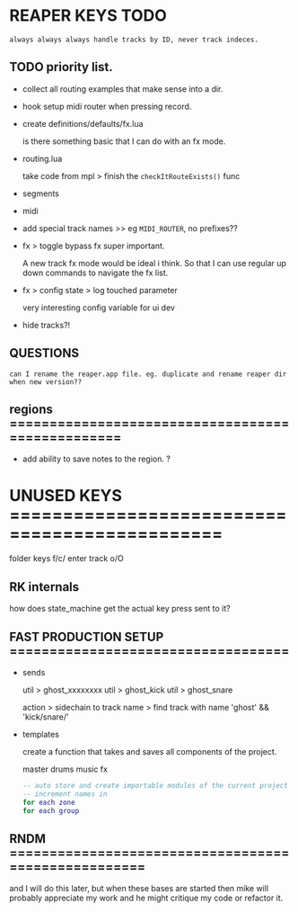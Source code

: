 # REAPER KEYS TODO

`always always always handle tracks by ID, never track indeces.`

## TODO priority list.

- collect all routing examples that make sense into a dir.

- hook setup midi router when pressing record.

- create definitions/defaults/fx.lua

  is there something basic that I can do with an fx mode.

- routing.lua

  take code from mpl > finish the `checkItRouteExists()` func

- segments

- midi

- add special track names >> eg `MIDI_ROUTER`, no prefixes??

- fx > toggle bypass fx super important.

  A new track fx mode would be ideal i think. So that I can use regular
  up down commands to navigate the fx list.

- fx > config state > log touched parameter

  very interesting config variable for ui dev

- hide tracks?!

## QUESTIONS

`can I rename the reaper.app file. eg. duplicate and rename reaper dir when new version??`

## regions =================================================

- add ability to save notes to the region. ?

# UNUSED KEYS ==============================================

folder keys f/c/<TAB>
enter track o/O

## RK internals

how does state_machine get the actual key press sent to it?

## FAST PRODUCTION SETUP ===================================

- sends

  util > ghost_xxxxxxxx
  util > ghost_kick
  util > ghost_snare

  action > sidechain to track name > find track with name 'ghost' && 'kick/snare/'

- templates

  create a function that takes and saves all components of the project.

  master
  drums
  music
  fx

  ```lua
  -- auto store and create importable modules of the current project
  -- increment names in
  for each zone
  for each group
  ```

## RNDM ====================================================

and I will do this later, but when these bases are started then mike will probably
appreciate my work and he might critique my code or refactor it.
